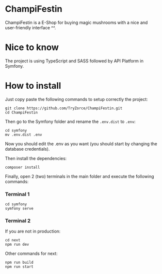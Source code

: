 # ChampiFestin
ChampiFestin is a E-Shop for buying magic mushrooms with a nice and user-friendly interface ^^.

# Nice to know
The project is using TypeScript and SASS followed by API Platform in Symfony.

# How to install
Just copy paste the following commands to setup correctly the project:
```
git clone https://github.com/TryZorce/ChampiFestin.git
cd ChampiFestin
```
Then go to the Symfony folder and rename the `.env.dist` to `.env`:
```
cd symfony
mv .env.dist .env
```
Now you should edit the .env as you want (you should start by changing the database credentials).

Then install the dependencies:
```
composer install
```

Finally, open 2 (two) terminals in the main folder and execute the following commands:

### Terminal 1
```
cd symfony
symfony serve
```

### Terminal 2
If you are not in production:
```
cd next
npm run dev
```

Other commands for next:
```
npm run build
npm run start
```
